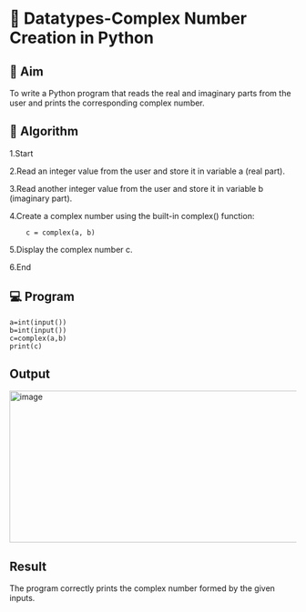 # 🧮 Datatypes-Complex Number Creation in Python

## 🎯 Aim
To write a Python program that reads the real and imaginary parts from the user and prints the corresponding complex number.

## 🧠 Algorithm
1.Start

2.Read an integer value from the user and store it in variable a (real part).

3.Read another integer value from the user and store it in variable b (imaginary part).

4.Create a complex number using the built-in complex() function:

        c = complex(a, b)
        
5.Display the complex number c.

6.End



## 💻 Program
```
a=int(input())
b=int(input())
c=complex(a,b)
print(c)

```

## Output
<img width="725" height="267" alt="image" src="https://github.com/user-attachments/assets/05b7fee9-43ee-4c18-bb47-09811ad081a4" />


## Result
The program correctly prints the complex number formed by the given inputs.
